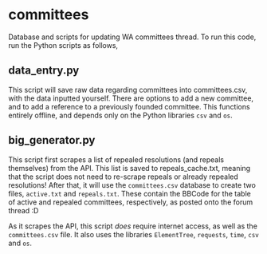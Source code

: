 # committees
Database and scripts for updating WA committees thread. To run this code, run the Python scripts as follows,

## data_entry.py
This script will save raw data regarding committees into committees.csv, with the data inputted yourself. There are options to add a new committee, and to add a reference to a previously founded committee. This functions entirely offline, and depends only on the Python libraries `csv` and `os`.

## big_generator.py
This script first scrapes a list of repealed resolutions (and repeals themselves) from the API. This list is saved to repeals_cache.txt, meaning that the script does not need to re-scrape repeals or already repealed resolutions! After that, it will use the `committees.csv` database to create two files, `active.txt` and `repeals.txt`. These contain the BBCode for the table of active and repealed committees, respectively, as posted onto the forum thread :D

As it scrapes the API, this script *does* require internet access, as well as the `committees.csv` file. It also uses the libraries `ElementTree`, `requests`, `time`, `csv` and `os`.
